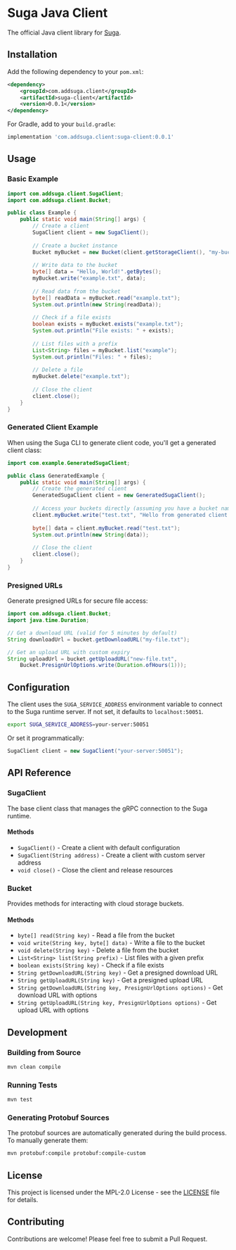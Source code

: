 # Suga Java Client

The official Java client library for [Suga](https://github.com/nitrictech/suga).

## Installation

Add the following dependency to your `pom.xml`:

```xml
<dependency>
    <groupId>com.addsuga.client</groupId>
    <artifactId>suga-client</artifactId>
    <version>0.0.1</version>
</dependency>
```

For Gradle, add to your `build.gradle`:

```gradle
implementation 'com.addsuga.client:suga-client:0.0.1'
```

## Usage

### Basic Example

```java
import com.addsuga.client.SugaClient;
import com.addsuga.client.Bucket;

public class Example {
    public static void main(String[] args) {
        // Create a client
        SugaClient client = new SugaClient();
        
        // Create a bucket instance
        Bucket myBucket = new Bucket(client.getStorageClient(), "my-bucket");
        
        // Write data to the bucket
        byte[] data = "Hello, World!".getBytes();
        myBucket.write("example.txt", data);
        
        // Read data from the bucket
        byte[] readData = myBucket.read("example.txt");
        System.out.println(new String(readData));
        
        // Check if a file exists
        boolean exists = myBucket.exists("example.txt");
        System.out.println("File exists: " + exists);
        
        // List files with a prefix
        List<String> files = myBucket.list("example");
        System.out.println("Files: " + files);
        
        // Delete a file
        myBucket.delete("example.txt");
        
        // Close the client
        client.close();
    }
}
```

### Generated Client Example

When using the Suga CLI to generate client code, you'll get a generated client class:

```java
import com.example.GeneratedSugaClient;

public class GeneratedExample {
    public static void main(String[] args) {
        // Create the generated client
        GeneratedSugaClient client = new GeneratedSugaClient();
        
        // Access your buckets directly (assuming you have a bucket named "my-bucket")
        client.myBucket.write("test.txt", "Hello from generated client!".getBytes());
        
        byte[] data = client.myBucket.read("test.txt");
        System.out.println(new String(data));
        
        // Close the client
        client.close();
    }
}
```

### Presigned URLs

Generate presigned URLs for secure file access:

```java
import com.addsuga.client.Bucket;
import java.time.Duration;

// Get a download URL (valid for 5 minutes by default)
String downloadUrl = bucket.getDownloadURL("my-file.txt");

// Get an upload URL with custom expiry
String uploadUrl = bucket.getUploadURL("new-file.txt", 
    Bucket.PresignUrlOptions.write(Duration.ofHours(1)));
```

## Configuration

The client uses the `SUGA_SERVICE_ADDRESS` environment variable to connect to the Suga runtime server. If not set, it defaults to `localhost:50051`.

```bash
export SUGA_SERVICE_ADDRESS=your-server:50051
```

Or set it programmatically:

```java
SugaClient client = new SugaClient("your-server:50051");
```

## API Reference

### SugaClient

The base client class that manages the gRPC connection to the Suga runtime.

#### Methods

- `SugaClient()` - Create a client with default configuration
- `SugaClient(String address)` - Create a client with custom server address
- `void close()` - Close the client and release resources

### Bucket

Provides methods for interacting with cloud storage buckets.

#### Methods

- `byte[] read(String key)` - Read a file from the bucket
- `void write(String key, byte[] data)` - Write a file to the bucket
- `void delete(String key)` - Delete a file from the bucket
- `List<String> list(String prefix)` - List files with a given prefix
- `boolean exists(String key)` - Check if a file exists
- `String getDownloadURL(String key)` - Get a presigned download URL
- `String getUploadURL(String key)` - Get a presigned upload URL
- `String getDownloadURL(String key, PresignUrlOptions options)` - Get download URL with options
- `String getUploadURL(String key, PresignUrlOptions options)` - Get upload URL with options

## Development

### Building from Source

```bash
mvn clean compile
```

### Running Tests

```bash
mvn test
```

### Generating Protobuf Sources

The protobuf sources are automatically generated during the build process. To manually generate them:

```bash
mvn protobuf:compile protobuf:compile-custom
```

## License

This project is licensed under the MPL-2.0 License - see the [LICENSE](../../LICENSE) file for details.

## Contributing

Contributions are welcome! Please feel free to submit a Pull Request.